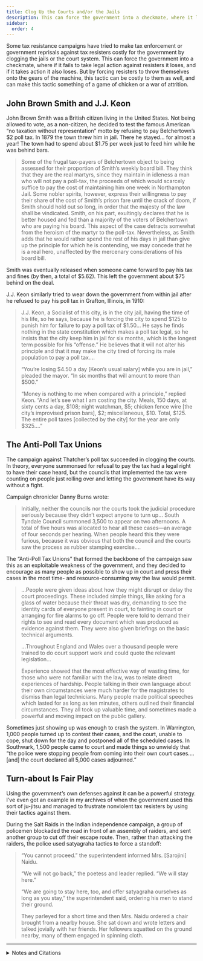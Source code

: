 ```yaml
---
title: Clog Up the Courts and/or the Jails
description: This can force the government into a checkmate, where it loses either if it fails to take action against resisters or if it takes action.
sidebar:
  order: 4
---
```

Some tax resistance campaigns have tried to make tax enforcement or government reprisals against tax resisters costly for the government by clogging the jails or the court system.
This can force the government into a checkmate, where if it fails to take legal action against resisters it loses, and if it takes action it also loses.
But by forcing resisters to throw themselves onto the gears of the machine, this tactic can be costly to them as well, and can make this tactic something of a game of chicken or a war of attrition.

## John Brown Smith and J.J. Keon

John Brown Smith was a British citizen living in the United States.
Not being allowed to vote, as a non-citizen, he decided to test the famous American “no taxation without representation” motto by refusing to pay Belchertown’s $2 poll tax.
In 1879 the town threw him in jail.
There he stayed… for almost a year!
The town had to spend about $1.75 per week just to feed him while he was behind bars.

> Some of the frugal tax-payers of Belchertown object to being assessed for their proportion of Smith’s weekly board bill. They think that they are the real martyrs, since they maintain in idleness a man who will not pay a poll-tax, the proceeds of which would scarcely suffice to pay the cost of maintaining him one week in Northampton Jail. Some nobler spirits, however, express their willingness to pay their share of the cost of Smith’s prison fare until the crack of doom, if Smith should hold out so long, in order that the majesty of the law shall be vindicated. Smith, on his part, exultingly declares that he is better housed and fed than a majority of the voters of Belchertown who are paying his board. This aspect of the case detracts somewhat from the heroism of the martyr to the poll-tax. Nevertheless, as Smith adds that he would rather spend the rest of his days in jail than give up the principle for which he is contending, we may concede that he is a real hero, unaffected by the mercenary considerations of his board bill.

Smith was eventually released when someone came forward to pay his tax and fines (by then, a total of $5.62).
This left the government about $75 behind on the deal.

J.J. Keon similarly tried to wear down the government from within jail after he refused to pay his poll tax in Grafton, Illinois, in 1910:

> J.J. Keon, a Socialist of this city, is in the city jail, having the time of his life, so he says, because he is forcing the city to spend $125 to punish him for failure to pay a poll tax of $1.50… He says he finds nothing in the state constitution which makes a poll tax legal, so he insists that the city keep him in jail for six months, which is the longest term possible for his “offense.” He believes that it will not alter his principle and that it may make the city tired of forcing its male population to pay a poll tax.…
>
> “You’re losing $4.50 a day [Keon’s usual salary] while you are in jail,” pleaded the mayor. “In six months that will amount to more than $500.”
>
> “Money is nothing to me when compared with a principle,” replied Keon. “And let’s see what I am costing the city. Meals, 150 days, at sixty cents a day, $108; night watchman, $5; chicken fence wire [the city’s improvised prison bars], $2; miscellaneous, $10. Total, $125. The entire poll taxes [collected by the city] for the year are only $325.…”

## The Anti-Poll Tax Unions

The campaign against Thatcher’s poll tax succeeded in clogging the courts.
In theory, everyone summonsed for refusal to pay the tax had a legal right to have their case heard, but the councils that implemented the tax were counting on people just rolling over and letting the government have its way without a fight.

Campaign chronicler Danny Burns wrote:

> Initially, neither the councils nor the courts took the judicial procedure seriously because they didn’t expect anyone to turn up… South Tyndale Council summoned 3,500 to appear on two afternoons. A total of five hours was allocated to hear all these cases—an average of four seconds per hearing. When people heard this they were furious, because it was obvious that both the council and the courts saw the process as rubber stamping exercise.…

The “Anti-Poll Tax Unions” that formed the backbone of the campaign saw this as an exploitable weakness of the government, and they decided to encourage as many people as possible to show up in court and press their cases in the most time- and resource-consuming way the law would permit.

> …People were given ideas about how they might disrupt or delay the court proceedings. These included simple things, like asking for a glass of water because their throat was dry, demanding to see the identity cards of everyone present in court, to fainting in court or arranging for fire alarms to go off. People were told to demand their rights to see and read every document which was produced as evidence against them. They were also given briefings on the basic technical arguments.
>
> …Throughout England and Wales over a thousand people were trained to do court support work and could quote the relevant legislation…
>
> Experience showed that the most effective way of wasting time, for those who were not familiar with the law, was to relate direct experiences of hardship. People talking in their own language about their own circumstances were much harder for the magistrates to dismiss than legal technicians. Many people made political speeches which lasted for as long as ten minutes, others outlined their financial circumstances. They all took up valuable time, and sometimes made a powerful and moving impact on the public gallery.

Sometimes just showing up was enough to crash the system.
In Warrington, 1,000 people turned up to contest their cases, and the court, unable to cope, shut down for the day and postponed all of the scheduled cases.
In Southwark, 1,500 people came to court and made things so unwieldy that “the police were stopping people from coming into their own court cases.…[and] the court declared all 5,000 cases adjourned.”

## Turn-about Is Fair Play

Using the government’s own defenses against it can be a powerful strategy.
I’ve even got an example in my archives of when the government used this sort of ju-jitsu and managed to frustrate nonviolent tax resisters by using their tactics against them.

During the Salt Raids in the Indian independence campaign, a group of policemen blockaded the road in front of an assembly of raiders, and sent another group to cut off their escape route.
Then, rather than attacking the raiders, the police used satyagraha tactics to force a standoff:

> “You cannot proceed.” the superintendent informed Mrs. [Sarojini] Naidu.
>
> “We will not go back,” the poetess and leader replied. “We will stay here.”
>
> “We are going to stay here, too, and offer satyagraha ourselves as long as you stay,” the superintendent said, ordering his men to stand their ground.
>
> They parleyed for a short time and then Mrs. Naidu ordered a chair brought from a nearby house. She sat down and wrote letters and talked jovially with her friends. Her followers squatted on the ground nearby, many of them engaged in spinning cloth.

<hr />

<details>
<summary>Notes and Citations</summary>

* “John Smith, Martyr” <i>The New York Times</i> 9 December 1879
* “Socialist Refuses to Pay Poll Tax” <i>The New York Call</i> 26 April 1910, p. 5
* Burns, Danny <i>Poll Tax Rebellion</i> (1992) p. 134–35, 138–40
* <i>Counter Information</i> No. 30, February 1991 (quoted in Burns, Danny op. cit., p. 135)
* Low, Francis “Salt Works Raid Cleverly Halted” <i>Altoona Mirror</i> 15 May 1930, p. 1

</details>
